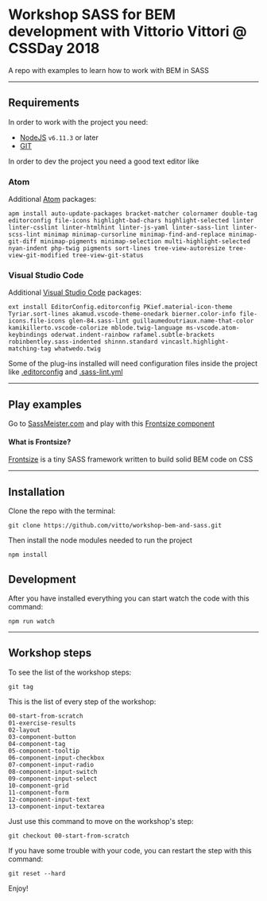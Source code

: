 # Workshop SASS for BEM development with Vittorio Vittori @ CSSDay 2018
A repo with examples to learn how to work with BEM in SASS

---

## Requirements

In order to work with the project you need:

- [NodeJS](https://nodejs.org) `v6.11.3` or later
- [GIT](https://git-scm.com/book/en/v2/Getting-Started-Installing-Git)

In order to dev the project you need a good text editor like

### Atom

Additional [Atom](https://atom.io/) packages:

```
apm install auto-update-packages bracket-matcher colornamer double-tag editorconfig file-icons highlight-bad-chars highlight-selected linter linter-csslint linter-htmlhint linter-js-yaml linter-sass-lint linter-scss-lint minimap minimap-cursorline minimap-find-and-replace minimap-git-diff minimap-pigments minimap-selection multi-highlight-selected nyan-indent php-twig pigments sort-lines tree-view-autoresize tree-view-git-modified tree-view-git-status
```

### Visual Studio Code

Additional [Visual Studio Code](https://code.visualstudio.com/) packages:

```
ext install EditorConfig.editorconfig PKief.material-icon-theme Tyriar.sort-lines akamud.vscode-theme-onedark bierner.color-info file-icons.file-icons glen-84.sass-lint guillaumedoutriaux.name-that-color kamikillerto.vscode-colorize mblode.twig-language ms-vscode.atom-keybindings oderwat.indent-rainbow rafamel.subtle-brackets robinbentley.sass-indented shinnn.standard vincaslt.highlight-matching-tag whatwedo.twig
```

Some of the plug-ins installed will need configuration files inside the project like [.editorconfig](https://github.com/vitto/workshop-bem-and-sass/blob/master/.editorconfig) and [.sass-lint.yml](https://github.com/vitto/workshop-bem-and-sass/blob/master/frontend/sass/.sass-lint.yml)

---

## Play examples

Go to [SassMeister.com](https://www.sassmeister.com/) and play with this [Frontsize component](https://github.com/ideatosrl/frontsize/blob/master/core/components/bem.scss)

#### What is Frontsize?

[Frontsize](https://github.com/ideatosrl/frontsize) is a tiny SASS framework written to build solid BEM code on CSS

---

## Installation

Clone the repo with the terminal:

```
git clone https://github.com/vitto/workshop-bem-and-sass.git
```

Then install the node modules needed to run the project

```
npm install
```

## Development

After you have installed everything you can start watch the code with this command:

```
npm run watch
```

---

## Workshop steps

To see the list of the workshop steps:

```
git tag
```

This is the list of every step of the workshop:

```
00-start-from-scratch
01-exercise-results
02-layout
03-component-button
04-component-tag
05-component-tooltip
06-component-input-checkbox
07-component-input-radio
08-component-input-switch
09-component-input-select
10-component-grid
11-component-form
12-component-input-text
13-component-input-textarea
```

Just use this command to move on the workshop's step:

```
git checkout 00-start-from-scratch
```

If you have some trouble with your code, you can restart the step with this command:

```
git reset --hard
```

Enjoy!
